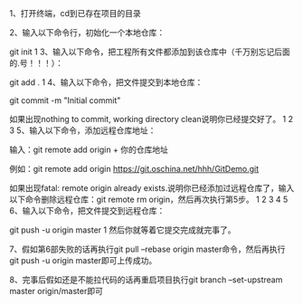1、打开终端​，cd到已存在项目的目录

​​​2、输入以下命令行，初始化一个本地仓库：

 ​git init
1
3、输入以下命令，把工程所有文件都添加到该仓库中（千万别忘记后面的.号！！！）：

 ​git add .
1
4、输入以下命令，把文件提交到本地仓库：

 git commit -m "Initial commit"​

 如果出现nothing to commit, working directory clean​说明你已经提交好了。
1
2
3
​5、输入以下命令，添加远程仓库地址：

 输入：git remote add origin + 你的仓库地址

 例如：git remote add origin https://git.oschina.net/hhh/GitDemo​.git

 如果出现fatal: remote origin already exists.​说明你已经添加过远程仓库了，输入以下命令删除远程仓库：git remote rm origin，然后再次执行第5步。
1
2
3
4
5
6、​输入以下命令，把文件提交到远程仓库：

 git push -u origin master​
1
然后你就等着它提交完成就完事了。

7、假如第6部失败的话再执行git pull –rebase origin master命令，然后再执行git push -u origin master即可上传成功。

8、完事后假如还是不能拉代码的话再重启项目执行git branch –set-upstream master origin/master即可